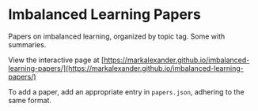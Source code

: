 
# Imbalanced Learning Papers

Papers on imbalanced learning, organized by topic tag.  Some with summaries.

View the interactive page at [https://markalexander.github.io/imbalanced-learning-papers/](https://markalexander.github.io/imbalanced-learning-papers/)

To add a paper, add an appropriate entry in `papers.json`, adhering to the same format.